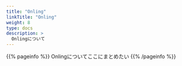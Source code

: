 ```yaml
---
title: "Onling"
linkTitle: "Onling"
weight: 8
type: docs
description: >
  Onlingについて
---
```


{{% pageinfo %}}
Onlingについてここにまとめたい
{{% /pageinfo %}}
